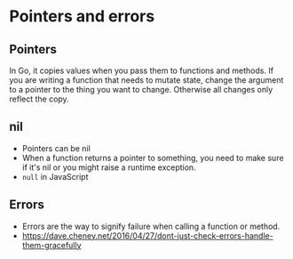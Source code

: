 # Pointers and errors

## Pointers

In Go, it copies values when you pass them to functions and methods. If you are writing a function that needs to mutate state, change the argument to a pointer to the thing you want to change. Otherwise all changes only reflect the copy.

## nil

- Pointers can be nil
- When a function returns a pointer to something, you need to make sure if it's nil or you might raise a runtime exception.
- `null` in JavaScript

## Errors

- Errors are the way to signify failure when calling a function or method.
- https://dave.cheney.net/2016/04/27/dont-just-check-errors-handle-them-gracefully

